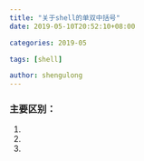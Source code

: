 ```yaml
---
title: "关于shell的单双中括号"
date: 2019-05-10T20:52:10+08:00

categories: 2019-05

tags: [shell]

author: shengulong
---
```


### 主要区别：
1.
2.
3.



